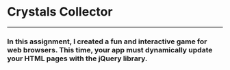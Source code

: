 # Crystals Collector
---
### In this assignment, I created a fun and interactive game for web browsers. This time, your app must dynamically update your HTML pages with the jQuery library.


